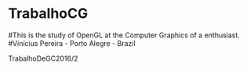 # TrabalhoCG

#This is the study of OpenGL at the Computer Graphics of a enthusiast.
#Vinícius Pereira - Porto Alegre - Brazil

TrabalhoDeGC2016/2
